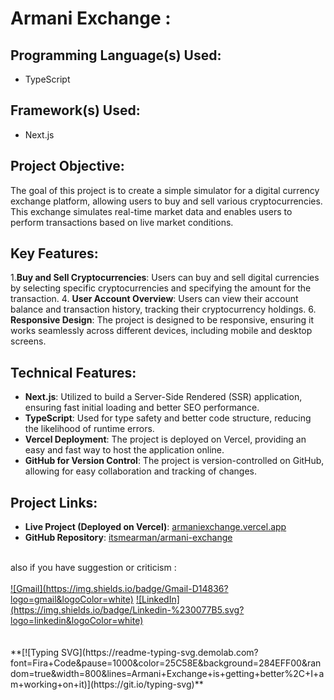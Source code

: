 # **Armani Exchange :** <br>

## Programming Language(s) Used:
- TypeScript

## Framework(s) Used:
- Next.js

## Project Objective:
The goal of this project is to create a simple simulator for a digital currency exchange platform, allowing users to buy and sell various cryptocurrencies. This exchange simulates real-time market data and enables users to perform transactions based on live market conditions.

## Key Features:
1.**Buy and Sell Cryptocurrencies**: Users can buy and sell digital currencies by selecting specific cryptocurrencies and specifying the amount for the transaction.
4. **User Account Overview**: Users can view their account balance and transaction history, tracking their cryptocurrency holdings.
6. **Responsive Design**: The project is designed to be responsive, ensuring it works seamlessly across different devices, including mobile and desktop screens.

## Technical Features:
- **Next.js**: Utilized to build a Server-Side Rendered (SSR) application, ensuring fast initial loading and better SEO performance.
- **TypeScript**: Used for type safety and better code structure, reducing the likelihood of runtime errors.
- **Vercel Deployment**: The project is deployed on Vercel, providing an easy and fast way to host the application online.
- **GitHub for Version Control**: The project is version-controlled on GitHub, allowing for easy collaboration and tracking of changes.

## Project Links:
- **Live Project (Deployed on Vercel)**: [armaniexchange.vercel.app](https://armaniexchange.vercel.app)
- **GitHub Repository**: [itsmearman/armani-exchange](https://github.com/itsmearman/armani-exchange)

<br>
also if you have suggestion or criticism :
<br><br>
<a href="mailto: arman.t.tehrani@gmail.com">![Gmail](https://img.shields.io/badge/Gmail-D14836?logo=gmail&logoColor=white)</a>
<a href="https://www.linkedin.com/in/arman-tabibzade-tehrani-00b414220">![LinkedIn](https://img.shields.io/badge/Linkedin-%230077B5.svg?logo=linkedin&logoColor=white)</a>
<br><br><br>
**[![Typing SVG](https://readme-typing-svg.demolab.com?font=Fira+Code&pause=1000&color=25C58E&background=284EFF00&random=true&width=800&lines=Armani+Exchange+is+getting+better%2C+I+am+working+on+it)](https://git.io/typing-svg)**
